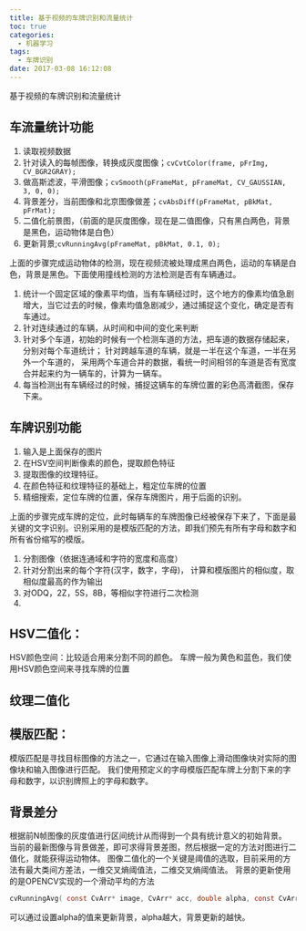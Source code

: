 ```yaml
---
title: 基于视频的车牌识别和流量统计
toc: true
categories:
  - 机器学习
tags:
  - 车牌识别
date: 2017-03-08 16:12:08
---
```


基于视频的车牌识别和流量统计

<!-- more -->

## 车流量统计功能

1. 读取视频数据
2. 针对读入的每帧图像，转换成灰度图像；`cvCvtColor(frame, pFrImg, CV_BGR2GRAY);  `
3. 做高斯滤波，平滑图像；`cvSmooth(pFrameMat, pFrameMat, CV_GAUSSIAN, 3, 0, 0);  `
4. 背景差分，当前图像和北京图像做差；`cvAbsDiff(pFrameMat, pBkMat, pFrMat);  `
5. 二值化前景图，（前面的是灰度图像，现在是二值图像，只有黑白两色，背景是黑色，运动物体是白色）
6. 更新背景;`cvRunningAvg(pFrameMat, pBkMat, 0.1, 0); `

上面的步骤完成运动物体的检测，现在视频流被处理成黑白两色，运动的车辆是白色，背景是黑色。下面使用撞线检测的方法检测是否有车辆通过。

1. 统计一个固定区域的像素平均值，当有车辆经过时，这个地方的像素均值急剧增大，当它过去的时候，像素均值急剧减少，通过捕捉这个变化，确定是否有车通过。
2. 针对连续通过的车辆，从时间和中间的变化来判断
3. 针对多个车道，初始的时候有一个检测车道的方法，把车道的数据存储起来，分别对每个车道统计； 针对跨越车道的车辆，就是一半在这个车道，一半在另外一个车道的， 采用两个车道合并的数据，看统一时间相邻的车道是否有宽度合并起来约为一辆车的，计算为一辆车。
4. 每当检测出有车辆经过的时候，捕捉这辆车的车牌位置的彩色高清截图，保存下来。

## 车牌识别功能

1. 输入是上面保存的图片
2. 在HSV空间判断像素的颜色，提取颜色特征
3. 提取图像的纹理特征。
4. 在颜色特征和纹理特征的基础上，粗定位车牌的位置
5. 精细搜索，定位车牌的位置，保存车牌图片，用于后面的识别。

上面的步骤完成车牌的定位，此时每辆车的车牌图像已经被保存下来了，下面是最关键的文字识别。识别采用的是模版匹配的方法，即我们预先有所有字母和数字和所有省份缩写的模版。

1. 分割图像（依据连通域和字符的宽度和高度）
2. 针对分割出来的每个字符(汉字，数字，字母)， 计算和模版图片的相似度，取相似度最高的作为输出
3. 对ODQ，2Z，5S，8B，等相似字符进行二次检测
4. 


## HSV二值化：

HSV颜色空间：比较适合用来分割不同的颜色。
车牌一般为黄色和蓝色，我们使用HSV颜色空间来寻找车牌的位置

## 纹理二值化


## 模版匹配：

模版匹配是寻找目标图像的方法之一，它通过在输入图像上滑动图像块对实际的图像块和输入图像进行匹配。
我们使用预定义的字母模版匹配车牌上分割下来的字母和数字，以识别牌照上的字母和数字。

## 背景差分

根据前N帧图像的灰度值进行区间统计从而得到一个具有统计意义的初始背景。
当前的最新图像与背景做差，即可求得背景差图，然后根据一定的方法对图进行二值化，就能获得运动物体。
图像二值化的一个关键是阈值的选取，目前采用的方法有最大类间方差法，一维交叉熵阈值法，二维交叉熵阈值法。
背景的更新使用的是OPENCV实现的一个滑动平均的方法

```c
cvRunningAvg( const CvArr* image, CvArr* acc, double alpha, const CvArr* mask=NULL );
```

可以通过设置alpha的值来更新背景，alpha越大，背景更新的越快。
